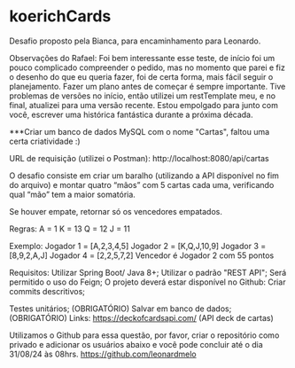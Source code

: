 # koerichCards

Desafio proposto pela Bianca, para encaminhamento para Leonardo.

Observações do Rafael: Foi bem interessante esse teste, de início foi um pouco complicado compreender o pedido, mas no momento que parei e fiz o desenho do que eu queria fazer, foi
de certa forma, mais fácil seguir o planejamento. Fazer um plano antes de começar é sempre importante. Tive problemas de versões no início, então utilizei um restTemplate meu, e no final,
atualizei para uma versão recente. Estou empolgado para junto com você, escrever uma histórica fantástica durante a próxima década.


***Criar um banco de dados MySQL com o nome "Cartas", faltou uma certa criatividade :)

URL de requisição (utilizei o Postman): http://localhost:8080/api/cartas

O desafio consiste em criar um baralho (utilizando a API disponível no fim do arquivo) e montar quatro “mãos” com 5 cartas cada uma, verificando qual “mão” tem a maior somatória.

Se houver empate, retornar só os vencedores empatados.

Regras:
A = 1
K = 13
Q = 12
J = 11

Exemplo:
Jogador 1 = [A,2,3,4,5]
Jogador 2 = [K,Q,J,10,9]
Jogador 3 = [8,9,2,A,J]
Jogador 4 = [2,2,5,7,2]
Vencedor é Jogador 2 com 55 pontos

Requisitos:
Utilizar Spring Boot/ Java 8+;
Utilizar o padrão "REST API";
Será permitido o uso do Feign;
O projeto deverá estar disponível no Github:
Criar commits descritivos;

Testes unitários; (OBRIGATÓRIO)
Salvar em banco de dados; (OBRIGATÓRIO)
Links: https://deckofcardsapi.com/ (API deck de cartas)

Utilizamos o Github para essa questão, por favor, criar o repositório como privado e adicionar os usuários abaixo e você pode concluir até o dia 31/08/24 às 08hrs.
https://github.com/leonardmelo 
